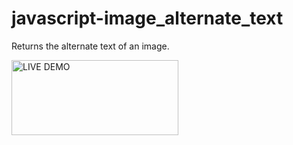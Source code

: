 javascript-image_alternate_text
===============================

Returns the alternate text of an image.

<a href="http://embed.plnkr.co/Yb51WW/" title="LIVE DEMO by Jason Jenkins, on Flickr"><img src="https://farm8.staticflickr.com/7501/15980693355_84485608c4_o.png" width="267" height="120" alt="LIVE DEMO"></a>
